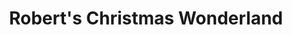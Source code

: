 ---
title: "Robert's Christmas Wonderland"
url: /clearwater/roberts-christmas-wonderland/
shop: Allgemein
---